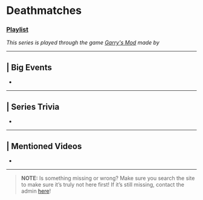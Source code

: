 # Deathmatches
### [Playlist](https://www.youtube.com/playlist?list=PLwljWXtmIKiQyS4TDesAXnlwaRjMDqIM0)
*This series is played through the game [Garry's Mod]() made by []()*

----

## | Big Events
- 

----

## | Series Trivia
- 

----
 
## | Mentioned Videos
- []()
 
----
 
> **NOTE:** Is something missing or wrong? Make sure you search the site to make sure it’s truly not here first! If it’s still missing, contact the admin [here](../chapter_2.html)!